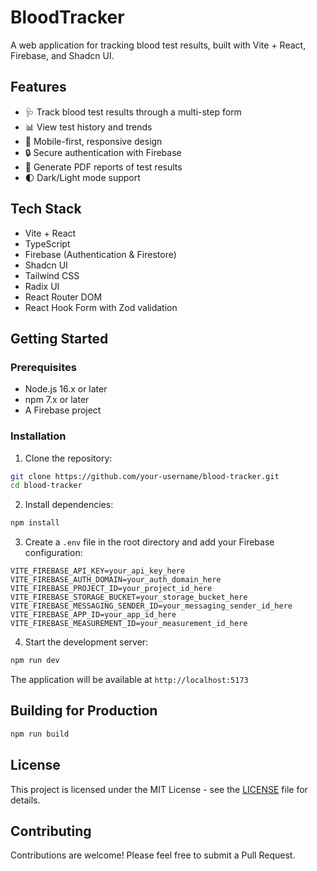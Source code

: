 # BloodTracker

A web application for tracking blood test results, built with Vite + React, Firebase, and Shadcn UI.

## Features

- 🩺 Track blood test results through a multi-step form
- 📊 View test history and trends
- 📱 Mobile-first, responsive design
- 🔒 Secure authentication with Firebase
- 📄 Generate PDF reports of test results
- 🌓 Dark/Light mode support

## Tech Stack

- Vite + React
- TypeScript
- Firebase (Authentication & Firestore)
- Shadcn UI
- Tailwind CSS
- Radix UI
- React Router DOM
- React Hook Form with Zod validation

## Getting Started

### Prerequisites

- Node.js 16.x or later
- npm 7.x or later
- A Firebase project

### Installation

1. Clone the repository:
```bash
git clone https://github.com/your-username/blood-tracker.git
cd blood-tracker
```

2. Install dependencies:
```bash
npm install
```

3. Create a `.env` file in the root directory and add your Firebase configuration:
```env
VITE_FIREBASE_API_KEY=your_api_key_here
VITE_FIREBASE_AUTH_DOMAIN=your_auth_domain_here
VITE_FIREBASE_PROJECT_ID=your_project_id_here
VITE_FIREBASE_STORAGE_BUCKET=your_storage_bucket_here
VITE_FIREBASE_MESSAGING_SENDER_ID=your_messaging_sender_id_here
VITE_FIREBASE_APP_ID=your_app_id_here
VITE_FIREBASE_MEASUREMENT_ID=your_measurement_id_here
```

4. Start the development server:
```bash
npm run dev
```

The application will be available at `http://localhost:5173`

## Building for Production

```bash
npm run build
```

## License

This project is licensed under the MIT License - see the [LICENSE](LICENSE) file for details.

## Contributing

Contributions are welcome! Please feel free to submit a Pull Request.
